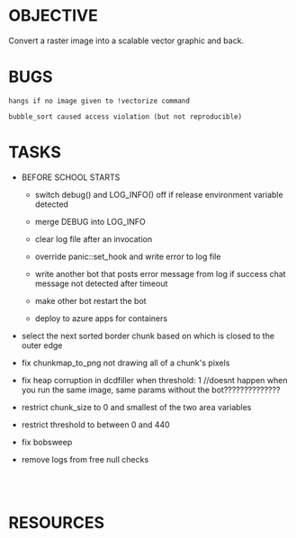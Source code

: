 
# OBJECTIVE
Convert a raster image into a scalable vector graphic and back.

# BUGS
    hangs if no image given to !vectorize command

    bubble_sort caused access violation (but not reproducible)

# TASKS

- BEFORE SCHOOL STARTS

    - switch debug() and LOG_INFO() off if release environment variable detected

    - merge DEBUG into LOG_INFO

    - clear log file after an invocation

    - override panic::set_hook and write error to log file

    - write another bot that posts error message from log
        if success chat message not detected after timeout

    - make other bot restart the bot

    - deploy to azure apps for containers

- select the next sorted border chunk based on which is closed to the outer edge

- fix chunkmap_to_png not drawing all of a chunk's pixels

- fix heap corruption in dcdfiller when threshold: 1
    //doesnt happen when you run the same image, same params without the bot??????????????

- restrict chunk_size to 0 and smallest of the two area variables

- restrict threshold to between 0 and 440

- fix bobsweep

- remove logs from free null checks

<br>
<br>

# RESOURCES
